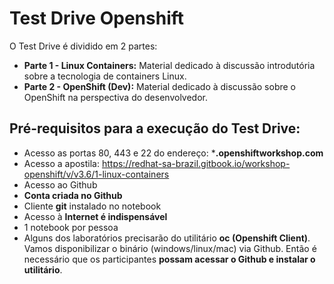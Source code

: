 # Test Drive Openshift

O Test Drive é dividido em 2 partes:
* **Parte 1 - Linux Containers:** Material dedicado à discussão introdutória sobre a tecnologia de containers Linux.
* **Parte 2 - OpenShift (Dev):** Material dedicado à discussão sobre o OpenShift na perspectiva do desenvolvedor.

## Pré-requisitos para a execução do Test Drive:
* Acesso as portas 80, 443 e 22 do endereço: ***.openshiftworkshop.com**
* Acesso a apostila: https://redhat-sa-brazil.gitbook.io/workshop-openshift/v/v3.6/1-linux-containers
* Acesso ao Github
* **Conta criada no Github**
* Cliente **git** instalado no notebook
* Acesso à **Internet é indispensável**
* 1 notebook por pessoa
* Alguns dos laboratórios precisarão do utilitário **oc (Openshift Client)**. Vamos disponibilizar o binário (windows/linux/mac) via Github. Então é necessário que os participantes **possam acessar o Github e instalar o utilitário**. 
